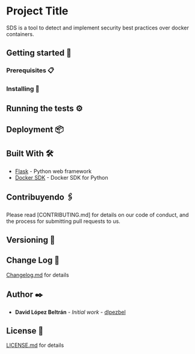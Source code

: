 # Project Title

SDS is a tool to detect and implement security best practices over docker containers.

## Getting started 🚀


### Prerequisites 📋


### Installing 🔧


## Running the tests ⚙️


## Deployment 📦


## Built With 🛠️

* [Flask](https://www.fullstackpython.com/flask.html) - Python web framework
* [Docker SDK](https://docker-py.readthedocs.io/en/stable/) - Docker SDK for Python

## Contribuyendo 🖇️

Please read [CONTRIBUTING.md] for details on our code of conduct, and the process for submitting pull requests to us.
## Versioning 📌

## Change Log 📌

[Changelog.md](Changelog.md) for details

## Author ✒️

* **David López Beltrán** - *Initial work* - [dlpezbel](https://github.com/dlpezbel)

## License 📄

[LICENSE.md](LICENSE.md) for details




